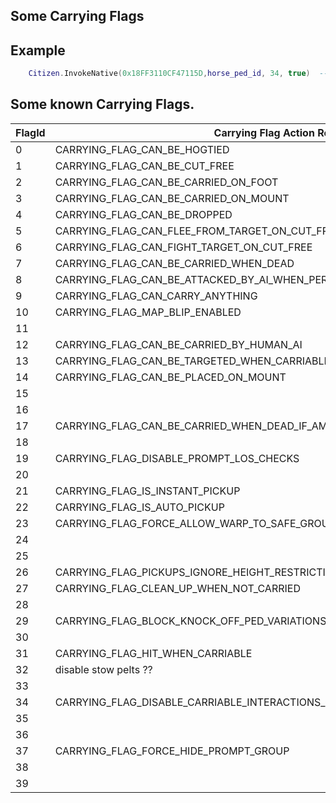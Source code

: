 ## Some Carrying Flags

## Example

```lua
	Citizen.InvokeNative(0x18FF3110CF47115D,horse_ped_id, 34, true)  -- as result horse dont have prompts to stow carriable entities
```

<h2>Some known Carrying Flags.</h2>

FlagId | Carrying Flag Action Result
----------- | --------------------------
0 | CARRYING_FLAG_CAN_BE_HOGTIED
1 | CARRYING_FLAG_CAN_BE_CUT_FREE
2 | CARRYING_FLAG_CAN_BE_CARRIED_ON_FOOT
3 | CARRYING_FLAG_CAN_BE_CARRIED_ON_MOUNT
4 | CARRYING_FLAG_CAN_BE_DROPPED
5 | CARRYING_FLAG_CAN_FLEE_FROM_TARGET_ON_CUT_FREE
6 | CARRYING_FLAG_CAN_FIGHT_TARGET_ON_CUT_FREE
7 | CARRYING_FLAG_CAN_BE_CARRIED_WHEN_DEAD
8 | CARRYING_FLAG_CAN_BE_ATTACKED_BY_AI_WHEN_PERFORMING_A_CARRY_ACTION
9 | CARRYING_FLAG_CAN_CARRY_ANYTHING
10 | CARRYING_FLAG_MAP_BLIP_ENABLED
11 | 
12 | CARRYING_FLAG_CAN_BE_CARRIED_BY_HUMAN_AI
13 | CARRYING_FLAG_CAN_BE_TARGETED_WHEN_CARRIABLE_OR_TRANSITIONING_TO_CARRIABLE
14 | CARRYING_FLAG_CAN_BE_PLACED_ON_MOUNT
15 | 
16 | 
17 | CARRYING_FLAG_CAN_BE_CARRIED_WHEN_DEAD_IF_AMBIENT
18 | 
19 | CARRYING_FLAG_DISABLE_PROMPT_LOS_CHECKS
20 | 
21 | CARRYING_FLAG_IS_INSTANT_PICKUP
22 | CARRYING_FLAG_IS_AUTO_PICKUP
23 | CARRYING_FLAG_FORCE_ALLOW_WARP_TO_SAFE_GROUND_LOCATION
24 | 
25 | 
26 | CARRYING_FLAG_PICKUPS_IGNORE_HEIGHT_RESTRICTIONS
27 | CARRYING_FLAG_CLEAN_UP_WHEN_NOT_CARRIED
28 | 
29 | CARRYING_FLAG_BLOCK_KNOCK_OFF_PED_VARIATIONS_FROM_CARRIABLE_INTERACTIONS
30 | 
31 | CARRYING_FLAG_HIT_WHEN_CARRIABLE
32 | disable stow pelts ??
33 | 
34 | CARRYING_FLAG_DISABLE_CARRIABLE_INTERACTIONS_ON_THIS_MOUNT
35 | 
36 | 
37 | CARRYING_FLAG_FORCE_HIDE_PROMPT_GROUP
38 | 
39 | 
